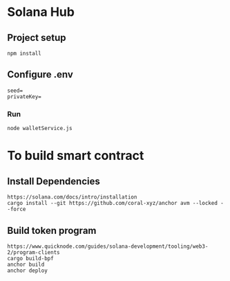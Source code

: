 # Solana Hub
## Project setup
```
npm install

```

## Configure .env
```
seed=
privateKey=
```
### Run
```
node walletService.js
```


# To build smart contract 
## Install Dependencies
```
https://solana.com/docs/intro/installation
cargo install --git https://github.com/coral-xyz/anchor avm --locked --force

```

## Build token program 
```
https://www.quicknode.com/guides/solana-development/tooling/web3-2/program-clients
cargo build-bpf
anchor build
anchor deploy
```